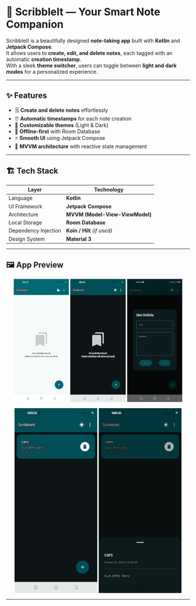 # 📝 ScribbleIt — Your Smart Note Companion

ScribbleIt is a beautifully designed **note-taking app** built with **Kotlin** and **Jetpack Compose**.  
It allows users to **create, edit, and delete notes**, each tagged with an automatic **creation timestamp**.  
With a sleek **theme switcher**, users can toggle between **light and dark modes** for a personalized experience.

---

## ✨ Features

- 🗒️ **Create and delete notes** effortlessly  
- ⏰ **Automatic timestamps** for each note creation  
- 🎨 **Customizable themes** (Light & Dark)  
- 💾 **Offline-first** with Room Database  
- ⚡ **Smooth UI** using Jetpack Compose  
- 🧠 **MVVM architecture** with reactive state management  

---

## 🏗️ Tech Stack

| Layer | Technology |
|-------|-------------|
| Language | **Kotlin** |
| UI Framework | **Jetpack Compose** |
| Architecture | **MVVM (Model-View-ViewModel)** |
| Local Storage | **Room Database** |
| Dependency Injection | **Koin / Hilt** *(if used)* |
| Design System | **Material 3** |

---

## 🖼️ App Preview

<p align="center">
  <img src="https://github.com/GwethCephas/ScribbleIt/blob/main/Screenshot_20251016-104923.png?raw=true" width="30%" />
  <img src="https://github.com/GwethCephas/ScribbleIt/blob/main/Screenshot_20251016-104929.png?raw=true" width="30%" />
  <img src="https://github.com/GwethCephas/ScribbleIt/blob/main/Screenshot_20251016-104939.png?raw=true" width="30%" />
</p>

<p align="center">
  <img src="https://github.com/GwethCephas/ScribbleIt/blob/main/Screenshot_20251016-105104.png?raw=true" width="45%" />
  <img src="https://github.com/GwethCephas/ScribbleIt/blob/main/Screenshot_20251016-105132.png?raw=true" width="45%" />
</p>

---
